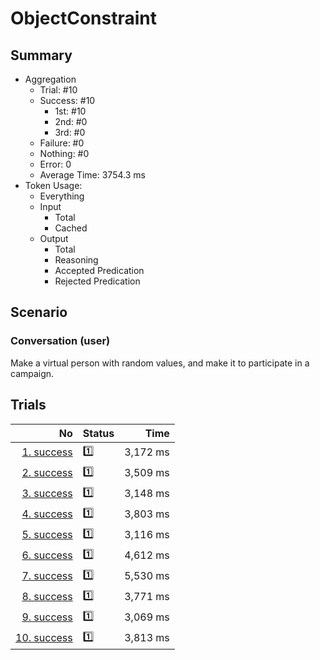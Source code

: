# ObjectConstraint
## Summary
  - Aggregation
    - Trial: #10
    - Success: #10
      - 1st: #10
      - 2nd: #0
      - 3rd: #0
    - Failure: #0
    - Nothing: #0
    - Error: 0
    - Average Time: 3754.3 ms
  - Token Usage:
    - Everything
    - Input
      - Total
      - Cached
    - Output
      - Total
      - Reasoning
      - Accepted Predication
      - Rejected Predication

## Scenario
### Conversation (user)
Make a virtual person with random values,
and make it to participate in a campaign.

## Trials
No | Status | Time
---:|:-------|------:
[1. success](./trials/1.success.json) | 1️⃣ | 3,172 ms
[2. success](./trials/2.success.json) | 1️⃣ | 3,509 ms
[3. success](./trials/3.success.json) | 1️⃣ | 3,148 ms
[4. success](./trials/4.success.json) | 1️⃣ | 3,803 ms
[5. success](./trials/5.success.json) | 1️⃣ | 3,116 ms
[6. success](./trials/6.success.json) | 1️⃣ | 4,612 ms
[7. success](./trials/7.success.json) | 1️⃣ | 5,530 ms
[8. success](./trials/8.success.json) | 1️⃣ | 3,771 ms
[9. success](./trials/9.success.json) | 1️⃣ | 3,069 ms
[10. success](./trials/10.success.json) | 1️⃣ | 3,813 ms
